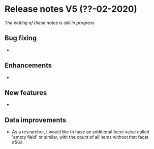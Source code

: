 **Release notes V5 (??-02-2020)**
===

*The writing of these notes is still in progress*

## Bug fixing

- 

## Enhancements

- 

## New features

- 

## Data improvements

- As a researcher, I would like to have an additional facet value called 'empty field' or similar, with the count of all items without that facet #564